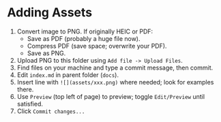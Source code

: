 # Adding Assets

1. Convert image to PNG. If originally HEIC or PDF:
    - Save as PDF (probably a huge file now).
    - Compress PDF (save space; overwrite your PDF).
    - Save as PNG.
3. Upload PNG to this folder using `Add file -> Upload Files`.
4. Find files on your machine and type a commit message, then commit.
5. Edit `index.md` in parent folder (`docs`).
6. Insert line with `![](assets/xxx.png)` where needed; look for examples there.
7. Use `Preview` (top left of page) to preview; toggle `Edit/Preview` until satisfied.
8. Click `Commit changes...`
